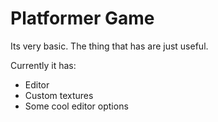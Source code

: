 # Platformer Game
Its very basic. The thing that has are just useful.

Currently it has:
- Editor
- Custom textures
- Some cool editor options
